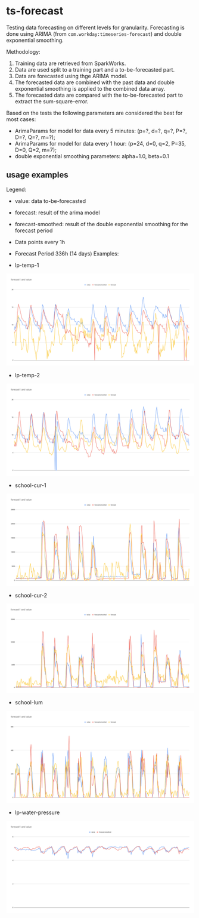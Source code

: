 # ts-forecast

Testing data forecasting on different levels for granularity.
Forecasting is done using ARIMA (from `com.workday:timeseries-forecast`) and double exponential smoothing.

Methodology:

1. Training data are retrieved from SparkWorks.
1. Data are used split to a training part and a to-be-forecasted part.
1. Data are forecasted using thge ARIMA model.
1. The forecasted data are combined with the past data and double exponential smoothing is applied to the combined data array.
1. The forecasted data are compared with the to-be-forecasted part to extract the sum-square-error.

Based on the tests the following parameters are considered the best for most cases:

+ ArimaParams for model for data every 5 minutes: (p=?, d=?, q=?, P=?, D=?, Q=?, m=?);
+ ArimaParams for model for data every 1 hour: (p=24, d=0, q=2, P=35, D=0, Q=2, m=7);
+ double exponential smoothing parameters: alpha=1.0, beta=0.1

## usage examples

Legend:

+ value: data to-be-forecasted
+ forecast: result of the arima model
+ forecast-smoothed: result of the double exponential smoothing for the forecast period
+ Data points every 1h
+ Forecast Period 336h (14 days)
Examples:

+ lp-temp-1

![lp-temp-1](img/lp-temp-1.png)

+ lp-temp-2

![lp-temp-2](img/lp-temp-2.png)

+ school-cur-1

![school-cur-1](img/school-cur-1.png)

+ school-cur-2

![school-cur-2](img/school-cur-2.png)

+ school-lum

![school-lum](img/school-lum.png)

+ lp-water-pressure 

![lp-water-pressure](img/lp-water-pressure.png)
